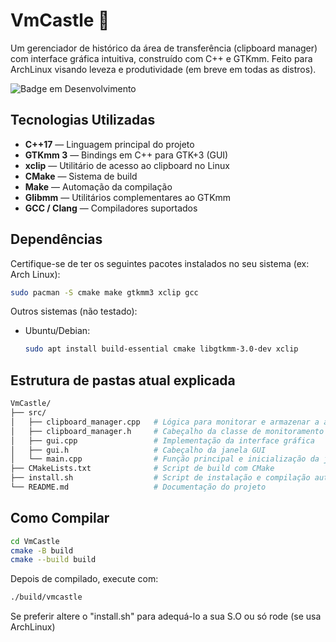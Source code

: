 # VmCastle 🐧

Um gerenciador de histórico da área de transferência (clipboard manager) com interface gráfica intuitiva, construído com C++ e GTKmm. Feito para ArchLinux visando leveza e produtividade (em breve em todas as distros).

![Badge em Desenvolvimento](http://img.shields.io/static/v1?label=STATUS&message=EM%20DESENVOLVIMENTO&color=GREEN&style=for-the-badge)

## Tecnologias Utilizadas

- **C++17** — Linguagem principal do projeto
- **GTKmm 3** — Bindings em C++ para GTK+3 (GUI)
- **xclip** — Utilitário de acesso ao clipboard no Linux
- **CMake** — Sistema de build
- **Make** — Automação da compilação
- **Glibmm** — Utilitários complementares ao GTKmm
- **GCC / Clang** — Compiladores suportados

## Dependências

Certifique-se de ter os seguintes pacotes instalados no seu sistema (ex: Arch Linux):

```bash
sudo pacman -S cmake make gtkmm3 xclip gcc
```

Outros sistemas (não testado):

- Ubuntu/Debian:
  
  ```bash
  sudo apt install build-essential cmake libgtkmm-3.0-dev xclip
  ```

## Estrutura de pastas atual explicada 

```bash
VmCastle/
├── src/
│   ├── clipboard_manager.cpp   # Lógica para monitorar e armazenar a área de transferência
│   ├── clipboard_manager.h     # Cabeçalho da classe de monitoramento
│   ├── gui.cpp                 # Implementação da interface gráfica
│   ├── gui.h                   # Cabeçalho da janela GUI
│   └── main.cpp                # Função principal e inicialização da janela
├── CMakeLists.txt              # Script de build com CMake
├── install.sh                  # Script de instalação e compilação automatizada
└── README.md                   # Documentação do projeto
```

## Como Compilar

```bash
cd VmCastle
cmake -B build
cmake --build build
```

Depois de compilado, execute com:

```bash
./build/vmcastle
```
Se preferir altere o "install.sh" para adequá-lo a sua S.O ou só rode (se usa ArchLinux)


